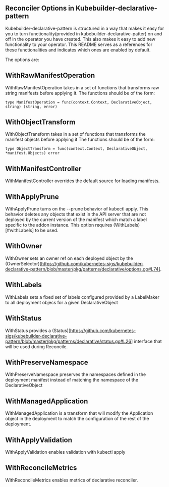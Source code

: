 ## Reconciler Options in Kubebuilder-declarative-pattern

Kubebuilder-declarative-pattern is structured in a way that makes it easy for you to turn functionality(provided in kubebuilder-declarative-patter) on and off in the operator you have created. This also makes it easy to add new functionality to your operator. This README serves as a references for these functionalities and indicates which ones are enabled by default.

The options are:
## WithRawManifestOperation
WithRawManifestOperation takes in a set of functions that transforms raw string manifests before applying it.
The functions should be of the form:
```
type ManifestOperation = func(context.Context, DeclarativeObject, string) (string, error)
```

## WithObjectTransform
WithObjectTransform takes in a set of functions that transforms the manifest objects before applying it
The functions should be of the form:
```
type ObjectTransform = func(context.Context, DeclarativeObject, *manifest.Objects) error
```

## WithManifestController
WithManifestController overrides the default source for loading manifests.

## WithApplyPrune
WithApplyPrune turns on the --prune behavior of kubectl apply. This behavior deletes any objects that exist in the API server that are not deployed by the current version of the manifest which match a label specific to the addon instance.
This option requires (WithLabels)[#withLabels] to be used.

## WithOwner
WithOwner sets an owner ref on each deployed object by the (OwnerSelector)[https://github.com/kubernetes-sigs/kubebuilder-declarative-pattern/blob/master/pkg/patterns/declarative/options.go#L74].

## WithLabels
WithLabels sets a fixed set of labels configured provided by a LabelMaker to all deployment objecs for a given DeclarativeObject

## WithStatus
WithStatus provides a (Status)[https://github.com/kubernetes-sigs/kubebuilder-declarative-pattern/blob/master/pkg/patterns/declarative/status.go#L26] interface that will be used during Reconcile.

## WithPreserveNamespace
WithPreserveNamespace preserves the namespaces defined in the deployment manifest
instead of matching the namespace of the DeclarativeObject

## WithManagedApplication
WithManagedApplication is a transform that will modify the Application object in the deployment to match the configuration of the rest of the deployment.

## WithApplyValidation
WithApplyValidation enables validation with kubectl apply

## WithReconcileMetrics
WithReconcileMetrics enables metrics of declarative reconciler.
